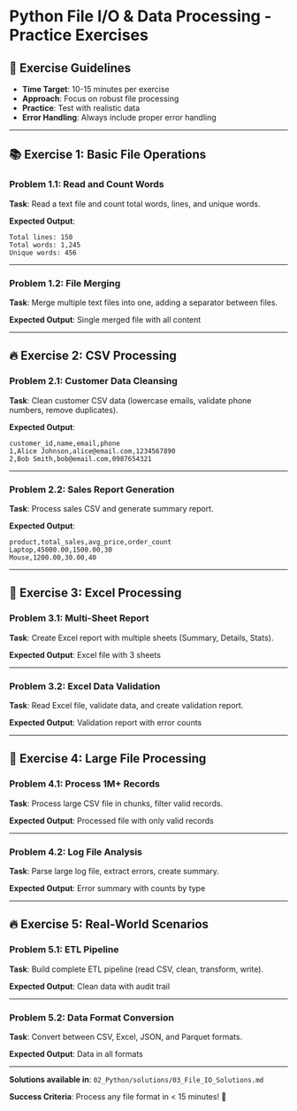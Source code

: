 # Python File I/O & Data Processing - Practice Exercises

## 🎯 Exercise Guidelines

- **Time Target**: 10-15 minutes per exercise
- **Approach**: Focus on robust file processing
- **Practice**: Test with realistic data
- **Error Handling**: Always include proper error handling

---

## 📚 Exercise 1: Basic File Operations

### Problem 1.1: Read and Count Words
**Task**: Read a text file and count total words, lines, and unique words.

**Expected Output**:
```
Total lines: 150
Total words: 1,245
Unique words: 456
```

---

### Problem 1.2: File Merging
**Task**: Merge multiple text files into one, adding a separator between files.

**Expected Output**: Single merged file with all content

---

## 🔥 Exercise 2: CSV Processing

### Problem 2.1: Customer Data Cleansing
**Task**: Clean customer CSV data (lowercase emails, validate phone numbers, remove duplicates).

**Expected Output**:
```csv
customer_id,name,email,phone
1,Alice Johnson,alice@email.com,1234567890
2,Bob Smith,bob@email.com,0987654321
```

---

### Problem 2.2: Sales Report Generation
**Task**: Process sales CSV and generate summary report.

**Expected Output**:
```csv
product,total_sales,avg_price,order_count
Laptop,45000.00,1500.00,30
Mouse,1200.00,30.00,40
```

---

## 🎯 Exercise 3: Excel Processing

### Problem 3.1: Multi-Sheet Report
**Task**: Create Excel report with multiple sheets (Summary, Details, Stats).

**Expected Output**: Excel file with 3 sheets

---

### Problem 3.2: Excel Data Validation
**Task**: Read Excel file, validate data, and create validation report.

**Expected Output**: Validation report with error counts

---

## 🚀 Exercise 4: Large File Processing

### Problem 4.1: Process 1M+ Records
**Task**: Process large CSV file in chunks, filter valid records.

**Expected Output**: Processed file with only valid records

---

### Problem 4.2: Log File Analysis
**Task**: Parse large log file, extract errors, create summary.

**Expected Output**: Error summary with counts by type

---

## 🔥 Exercise 5: Real-World Scenarios

### Problem 5.1: ETL Pipeline
**Task**: Build complete ETL pipeline (read CSV, clean, transform, write).

**Expected Output**: Clean data with audit trail

---

### Problem 5.2: Data Format Conversion
**Task**: Convert between CSV, Excel, JSON, and Parquet formats.

**Expected Output**: Data in all formats

---

**Solutions available in**: `02_Python/solutions/03_File_IO_Solutions.md`

**Success Criteria**: Process any file format in < 15 minutes! 🚀

